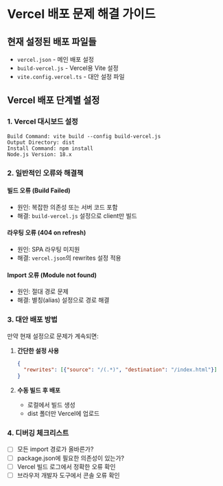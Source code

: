 # Vercel 배포 문제 해결 가이드

## 현재 설정된 배포 파일들
- `vercel.json` - 메인 배포 설정
- `build-vercel.js` - Vercel용 Vite 설정
- `vite.config.vercel.ts` - 대안 설정 파일

## Vercel 배포 단계별 설정

### 1. Vercel 대시보드 설정
```
Build Command: vite build --config build-vercel.js
Output Directory: dist
Install Command: npm install
Node.js Version: 18.x
```

### 2. 일반적인 오류와 해결책

#### 빌드 오류 (Build Failed)
- 원인: 복잡한 의존성 또는 서버 코드 포함
- 해결: `build-vercel.js` 설정으로 client만 빌드

#### 라우팅 오류 (404 on refresh)
- 원인: SPA 라우팅 미지원
- 해결: `vercel.json`의 rewrites 설정 적용

#### Import 오류 (Module not found)
- 원인: 절대 경로 문제
- 해결: 별칭(alias) 설정으로 경로 해결

### 3. 대안 배포 방법

만약 현재 설정으로 문제가 계속되면:

1. **간단한 설정 사용**
   ```json
   {
     "rewrites": [{"source": "/(.*)", "destination": "/index.html"}]
   }
   ```

2. **수동 빌드 후 배포**
   - 로컬에서 빌드 생성
   - dist 폴더만 Vercel에 업로드

### 4. 디버깅 체크리스트
- [ ] 모든 import 경로가 올바른가?
- [ ] package.json에 필요한 의존성이 있는가?
- [ ] Vercel 빌드 로그에서 정확한 오류 확인
- [ ] 브라우저 개발자 도구에서 콘솔 오류 확인